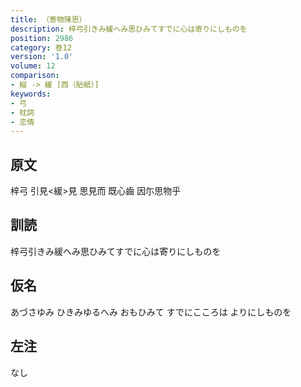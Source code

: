 ```yaml
---
title: （寄物陳思）
description: 梓弓引きみ緩へみ思ひみてすでに心は寄りにしものを
position: 2986
category: 巻12
version: '1.0'
volume: 12
comparison:
- 縦 -> 緩 [西（貼紙）]
keywords:
- 弓
- 枕詞
- 恋情
---
```


## 原文

梓弓 引見<緩>見 思見而 既心齒 因尓思物乎

## 訓読

梓弓引きみ緩へみ思ひみてすでに心は寄りにしものを

## 仮名

あづさゆみ ひきみゆるへみ おもひみて すでにこころは よりにしものを

## 左注

なし
